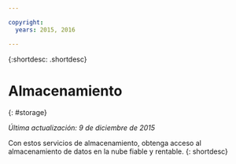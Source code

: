 ```yaml
---

copyright:
  years: 2015, 2016

---
```



{:shortdesc: .shortdesc} 

# Almacenamiento
{: #storage}

*Última actualización: 9 de diciembre de 2015*

Con estos servicios de almacenamiento, obtenga acceso al almacenamiento de datos en la nube fiable y rentable.
{: shortdesc}



